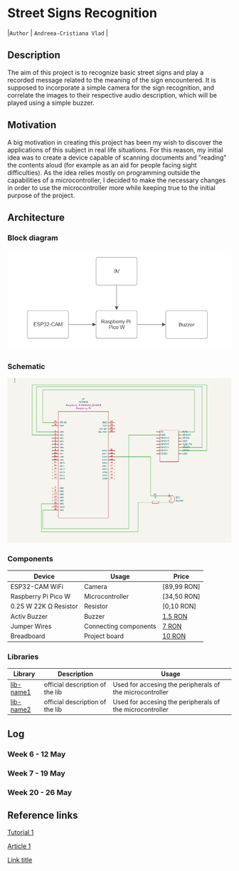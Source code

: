 # Street Signs Recognition

|`Author` |  `Andreea-Cristiana Vlad` |

## Description
The aim of this project is to recognize basic street signs and play a recorded message related to the meaning of the sign encountered. It is supposed to incorporate a simple camera for the sign recognition, and correlate the images to their respective audio description, which will be played using a simple buzzer.

## Motivation
A big motivation in creating this project has been my wish to discover the applications of this subject in real life situations. For this reason, my initial idea was to create a device capable of scanning documents and "reading" the contents aloud (for example as an aid for people facing sight difficulties). As the idea relies mostly on programming outside the capabilities of a microcontroller, I decided to make the necessary changes in order to use the microcontroller more while keeping true to the initial purpose of the project.

## Architecture

### Block diagram

<!-- Make sure the path to the picture is correct -->
![Block Diagram](block_diagram.png)

### Schematic

![Schematic](schema.png)

### Components


<!-- This is just an example, fill in with your actual components -->

| Device | Usage | Price |
|--------|--------|-------|
|ESP32-CAM WiFi|Camera|[89,99 RON]|(https://www.emag.ro/placa-de-dezvoltare-esp32-cam-wifi-micro-usb-la-serial-port-cu-ov2640-2mp-modul-camera-compatibil-cu-arduino-x001d0qn4v/pd/DCFMYDYBM/?cmpid=101207&utm_source=google&utm_medium=cpc&utm_campaign=(RO:Whoop!)_3P-Y_%3E_Retelistica_and_Supraveghere&utm_content=79559753754&gad_source=1)
|Raspberry Pi Pico W|Microcontroller|[34,50 RON]|(https://www.optimusdigital.ro/ro/placi-raspberry-pi/12394-raspberry-pi-pico-w.html?search_query=Raspberry+Pi+Pico+W&results=24)
|0.25 W 22K Ω Resistor|Resistor|[0,10 RON]|
| Activ Buzzer | Buzzer | [1.5 RON](https://www.optimusdigital.ro/ro/audio-buzzere/635-buzzer-activ-de-3-v.html?search_query=buzzer&results=61) |
| Jumper Wires | Connecting components | [7 RON](https://www.optimusdigital.ro/ro/fire-fire-mufate/884-set-fire-tata-tata-40p-10-cm.html?search_query=set+fire&results=110) |
| Breadboard | Project board | [10 RON](https://www.optimusdigital.ro/ro/prototipare-breadboard-uri/8-breadboard-830-points.html?search_query=breadboard&results=145) |

### Libraries

<!-- This is just an example, fill in the table with your actual components -->

| Library | Description | Usage |
|---------|-------------|-------|
| [lib-name1](link-to-lib) | official description of the lib | Used for accesing the peripherals of the microcontroller  |
| [lib-name2](link-to-lib) | official description of the lib | Used for accesing the peripherals of the microcontroller  |

## Log

<!-- write every week your progress here -->

### Week 6 - 12 May

### Week 7 - 19 May

### Week 20 - 26 May


## Reference links

<!-- Fill in with appropriate links and link titles -->

[Tutorial 1](https://www.youtube.com/watch?v=wdgULBpRoXk&t=1s&ab_channel=BenEater)

[Article 1](https://www.explainthatstuff.com/induction-motors.html)

[Link title](https://projecthub.arduino.cc/)
